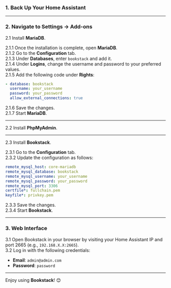 ### 1. Back Up Your Home Assistant

---

### 2. Navigate to Settings → Add-ons  

2.1 Install **MariaDB**.  

2.1.1 Once the installation is complete, open **MariaDB**.  
2.1.2 Go to the **Configuration** tab.  
2.1.3 Under **Databases**, enter `bookstack` and add it.  
2.1.4 Under **Logins**, change the username and password to your preferred values.  
2.1.5 Add the following code under **Rights**:  
```yaml
- database: bookstack
  username: your_username
  password: your_password
  allow_external_connections: true
```
2.1.6 Save the changes.  
2.1.7 Start **MariaDB**.

---

2.2 Install **PhpMyAdmin**.  

---

2.3 Install **Bookstack**.  

2.3.1 Go to the **Configuration** tab.  
2.3.2 Update the configuration as follows:
```yaml
remote_mysql_host: core-mariadb
remote_mysql_database: bookstack
remote_mysql_username: your_username
remote_mysql_password: your_password
remote_mysql_port: 3306
certfile*: fullchain.pem
keyfile*: privkey.pem
```
2.3.3 Save the changes.  
2.3.4 Start **Bookstack**.

---

### 3. Web Interface  
3.1 Open Bookstack in your browser by visiting your Home Assistant IP and port 2665 (e.g., `192.168.X.X:2665`).  
3.2 Log in with the following credentials:  
- **Email**: `admin@admin.com`  
- **Password**: `password`  

---

Enjoy using **Bookstack**! 😊

